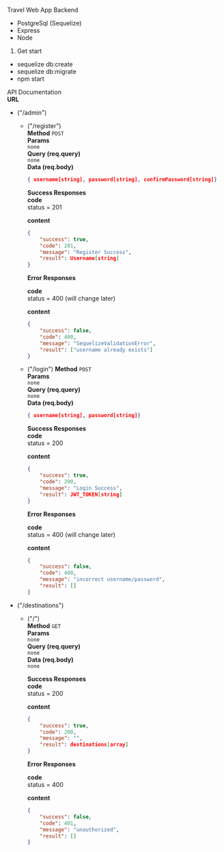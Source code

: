 Travel Web App Backend

- PostgreSql (Sequelize)
- Express
- Node

1. Get start

- sequelize db:create
- sequelize db:migrate
- npm start

API Documentation<br>
**URL**

- ("/admin")

  - ("/register") <br>
    **Method**
    `POST`<br>
    **Params**<br>
    `none`<br>
    **Query (req.query)**<br>
    `none`<br>
    **Data (req.body)**<br>

    ```json
    { username[string], password[string], confirmPassword[string]}
    ```

    **Success Responses**<br>
    **code**<br>
    status = 201

    **content**

    ```json
    {
    	"success": true,
    	"code": 201,
    	"message": "Register Success",
    	"result": Username[string]
    }
    ```

    **Error Responses**<br>

    **code**<br>
    status = 400 (will change later)

    **content**

    ```json
    {
    	"success": false,
    	"code": 400,
    	"message": "SequelizeValidationError",
    	"result": ["username already exists"]
    }
    ```

  - ("/login")
    **Method**
    `POST`<br>
    **Params**<br>
    `none`<br>
    **Query (req.query)**<br>
    `none`<br>
    **Data (req.body)**<br>

    ```json
    { username[string], password[string]}
    ```

    **Success Responses**<br>
    **code**<br>
    status = 200

    **content**

    ```json
    {
    	"success": true,
    	"code": 200,
    	"message": "Login Success",
    	"result": JWT_TOKEN[string]
    }
    ```

    **Error Responses**<br>

    **code**<br>
    status = 400 (will change later)

    **content**

    ```json
    {
    	"success": false,
    	"code": 400,
    	"message": "incorrect username/password",
    	"result": []
    }
    ```

- ("/destinations")

  - ("/") <br>
    **Method**
    `GET`<br>
    **Params**<br>
    `none`<br>
    **Query (req.query)**<br>
    `none`<br>
    **Data (req.body)**<br>
    `none`<br>

    **Success Responses**<br>
    **code**<br>
    status = 200

    **content**

    ```json
    {
    	"success": true,
    	"code": 200,
    	"message": "",
    	"result": destinations[array]
    }
    ```

    **Error Responses**<br>

    **code**<br>
    status = 400

    **content**

    ```json
    {
    	"success": false,
    	"code": 401,
    	"message": "unauthorized",
    	"result": []
    }
    ```
